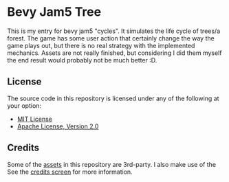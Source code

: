 # Bevy Jam5 Tree
This is my entry for bevy jam5 "cycles". It simulates the life cycle of trees/a forest.
The game has some user action that certainly change the way the game plays out, but there is no real strategy with the implemented mechanics.
Assets are not really finished, but considering I did them myself the end result would probably not be much better :D.

## License

The source code in this repository is licensed under any of the following at your option:

- [MIT License](./LICENSE-MIT.txt)
- [Apache License, Version 2.0](./LICENSE-Apache-2.0.txt)

## Credits

Some of the [assets](./assets) in this repository are 3rd-party. I also make use of the 
See the [credits screen](./src/screen/credits.rs) for more information.

